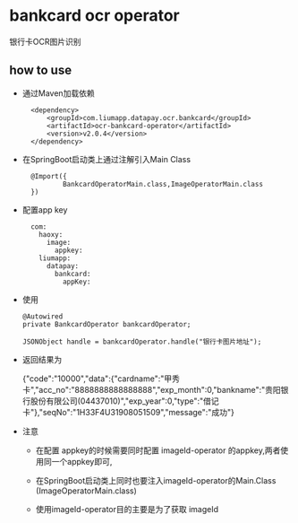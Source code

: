 # bankcard ocr operator

银行卡OCR图片识别

## how to use

* 通过Maven加载依赖
                
        <dependency>
            <groupId>com.liumapp.datapay.ocr.bankcard</groupId>
            <artifactId>ocr-bankcard-operator</artifactId>
            <version>v2.0.4</version>
        </dependency>
                    
* 在SpringBoot启动类上通过注解引入Main Class

        @Import({
                BankcardOperatorMain.class,ImageOperatorMain.class
        })        
        
* 配置app key

        com:
          haoxy:
            image:
              appkey:
          liumapp:
            datapay:
              bankcard:
                appKey:
          
* 使用

      @Autowired
      private BankcardOperator bankcardOperator;
      
      JSONObject handle = bankcardOperator.handle("银行卡图片地址");
                       
* 返回结果为

  
    {"code":"10000","data":{"cardname":"甲秀卡","acc_no":"8888888888888888","exp_month":0,"bankname":"贵阳银行股份有限公司(04437010)","exp_year":0,"type":"借记卡"},"seqNo":"1H33F4U31908051509","message":"成功"}

* 注意

    * 在配置 appkey的时候需要同时配置 imageId-operator 的appkey,两者使用同一个appkey即可,
    
    * 在SpringBoot启动类上同时也要注入imageId-operator的Main.Class (ImageOperatorMain.class)
    
    * 使用imageId-operator目的主要是为了获取 imageId
    